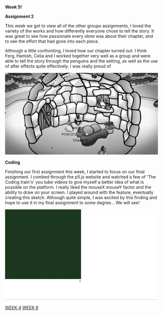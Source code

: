 **Week 5!**

**Assignment 2**

This week we got to view all of the other groups assignments, I loved the variety of the works and how differently everyone chose to tell the story. It was great to see how passionate every obne was about their chapter, and to see the effort that had gone into each piece. 

Although a little confronting, I loved how our chapter turned out. I think Ferg, Hamish, Celia and I worked together very well as a group and were able to tell the story through the penguins and the setting, as well as the use of after effects quite effectively. I was really proud of 

![](CPSS.png)

**Coding**

Finishing our first assignment this week, I started to focus on our final assignment. I combed through the p5.js website and watched a few of 'The Coding train's' you tube videos to give myself a better idea of what is possible on the platform. I really liked the mouseX mouseY factor and the ability to draw on your screen. I played around with the feature, eventually creating this sketch. Although quite simple, I was excited by this finding and hope to use it in my final assignment to some degree... We will see!

![](createCanvas.gif)

[WEEK 4](https://github.com/rubybrown101/codewordsstudio/tree/master/SKO1/week4) [WEEK 6](https://github.com/rubybrown101/codewordsstudio/tree/master/SKO1/week6)
